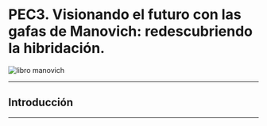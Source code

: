 # PEC3. Visionando el futuro con las gafas de Manovich: redescubriendo la hibridación.
![libro manovich](https://user-images.githubusercontent.com/104820395/166888962-618c79b7-cd19-46ef-87d1-ffac616afd5a.jpg)
***
## **Introducción**
***
